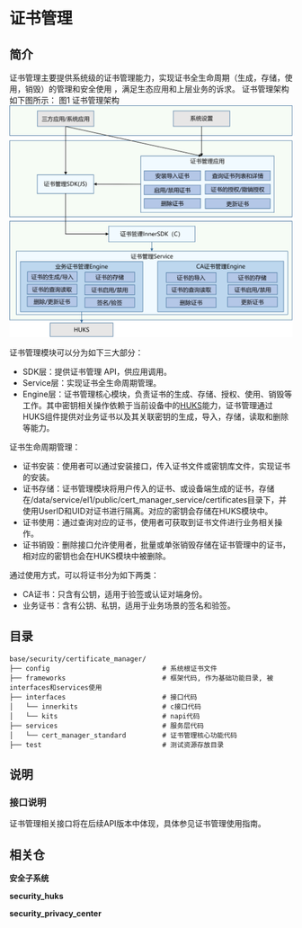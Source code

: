 # 证书管理<a name="ZH-CN_TOPIC_0000001096592945"></a>

## 简介<a name="section11660541593"></a>

证书管理主要提供系统级的证书管理能力，实现证书全生命周期（生成，存储，使用，销毁）的管理和安全使用 ，满足生态应用和上层业务的诉求。 证书管理架构如下图所示：
图1 证书管理架构
![](figures/zh-cn_certificate_manager_architecture.png)

证书管理模块可以分为如下三大部分：

- SDK层：提供证书管理 API，供应用调用。
- Service层：实现证书全生命周期管理。
- Engine层：证书管理核心模块，负责证书的生成、存储、授权、使用、销毁等工作。其中密钥相关操作依赖于当前设备中的[HUKS](https://gitee.com/openharmony/security_huks)能力，证书管理通过HUKS组件提供对业务证书以及其关联密钥的生成，导入，存储，读取和删除等能力。 

证书生命周期管理：
- 证书安装：使用者可以通过安装接口，传入证书文件或密钥库文件，实现证书的安装。
- 证书存储：证书管理模块将用户传入的证书、或设备端生成的证书，存储在/data/service/el1/public/cert_manager_service/certificates目录下，并使用UserID和UID对证书进行隔离。对应的密钥会存储在HUKS模块中。
- 证书使用：通过查询对应的证书，使用者可获取到证书文件进行业务相关操作。
- 证书销毁：删除接口允许使用者，批量或单张销毁存储在证书管理中的证书，相对应的密钥也会在HUKS模块中被删除。

通过使用方式，可以将证书分为如下两类：
- CA证书：只含有公钥，适用于验签或认证对端身份。
- 业务证书：含有公钥、私钥，适用于业务场景的签名和验签。

## 目录<a name="section161941989596"></a>

```
base/security/certificate_manager/
├── config                            # 系统根证书文件
├── frameworks                        # 框架代码, 作为基础功能目录, 被interfaces和services使用
├── interfaces                        # 接口代码
│   └── innerkits                     # c接口代码
│   └── kits                          # napi代码
├── services                          # 服务层代码
│   └── cert_manager_standard         # 证书管理核心功能代码
├── test                              # 测试资源存放目录
```
## 说明<a name="section1312121216216"></a>

### 接口说明<a name="section1551164914237"></a>
证书管理相关接口将在后续API版本中体现，具体参见证书管理使用指南。
## 相关仓<a name="section1371113476307"></a>

**安全子系统**

**security_huks**

**security_privacy_center**

